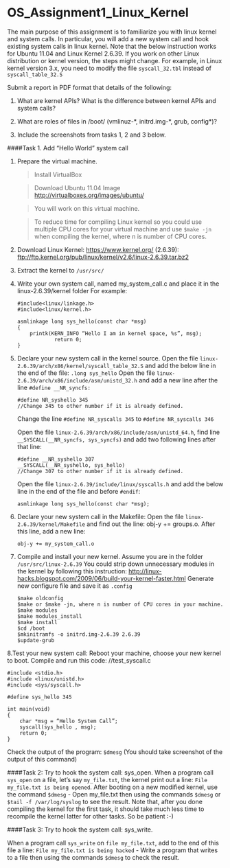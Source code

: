 
OS_Assignment1_Linux_Kernel
=============================
	
The main purpose of this assignment is to familiarize you with linux kernel and system calls. In particular, you will add a new system call and hook existing system calls in linux kernel. Note that the below instruction works for Ubuntu 11.04 and Linux Kernel 2.6.39. If you work on other Linux distribution or kernel version, the steps might change. For example, in Linux kernel version 3.x, you need to modify the file ```syscall_32.tbl``` instead of ```syscall_table_32.S```

Submit a report in PDF format that details of the following:

1.  What are kernel APIs? What is the difference between kernel APIs and system calls?

2.  What are roles of files in /boot/ (vmlinuz-\*, initrd.img-\*, grub, config\*)?

3.  Include the screenshots from tasks 1, 2 and 3 below.

####Task 1. Add “Hello World” system call
1. Prepare the virtual machine.

	>Install VirtualBox 
	
	>Download Ubuntu 11.04 Image
	http://virtualboxes.org/images/ubuntu/
	
	>You will work on this virtual machine.
	
	>To reduce time for compiling Linux kernel so you could use multiple CPU cores for your virtual machine and use ```$make -jn``` when compiling the kernel, where n is number of CPU cores.

2. Download Linux Kernel: https://www.kernel.org/ (2.6.39):
	ftp://ftp.kernel.org/pub/linux/kernel/v2.6/linux-2.6.39.tar.bz2  	

3. Extract the kernel to ```/usr/src/```

4. Write your own system call, named my_system_call.c and place it in the linux-2.6.39/kernel folder
		For example:
	```
	#include<linux/linkage.h>     
	#include<linux/kernel.h>
	
	asmlinkage long sys_hello(const char *msg)
	{
		printk(KERN_INFO “Hello I am in kernel space, %s”, msg);	
	    		return 0;
	}
	```

5. Declare your new system call in the kernel source.
	Open the file ```linux-2.6.39/arch/x86/kernel/syscall_table_32.S``` and add the below line in the end of the file:
	```.long sys_hello```
	Open the file ```linux-2.6.39/arch/x86/include/asm/unistd_32.h``` and add a new line after the line 
	```#define __NR_syncfs:```
	
	```
	#define NR_syshello 345
	//Change 345 to other number if it is already defined.
	```
	Change the line ```#define NR_syscalls 345``` to ```#define NR_syscalls 346```
	
	
	Open the file ```linux-2.6.39/arch/x86/include/asm/unistd_64.h```, find line ```__SYSCALL(__NR_syncfs, sys_syncfs)``` and add two following lines after that line:
	```
	#define __NR_syshello 307
	__SYSCALL(__NR_syshello, sys_hello)
	//Change 307 to other number if it is already defined.
	```
	Open the file ```linux-2.6.39/include/linux/syscalls.h``` and add the below line in the end of the file and before ```#endif```:
	```
	asmlinkage long sys_hello(const char *msg);
	```
6. Declare your new system call in the Makefile:
	Open the file ```linux-2.6.39/kernel/Makefile``` and find out the line: obj-y += groups.o. After this line, add a new line: 
	```
	obj-y += my_system_call.o
	```
7.  Compile and install your new kernel. Assume you are in the folder ```/usr/src/linux-2.6.39```
You could strip down unnecessary modules in the kernel by following this instruction: http://linux-hacks.blogspot.com/2009/06/build-your-kernel-faster.html
	Generate new configure file and save it as ```.config```
		
		
		$make oldconfig 
		$make or $make -jn, where n is number of CPU cores in your machine.
		$make modules
		$make modules_install
		$make install
		$cd /boot
		$mkinitramfs -o initrd.img-2.6.39 2.6.39
		$update-grub
		
		
8.Test your new system call:
	Reboot your machine, choose your new kernel to boot.
	Compile and run this code:
	//test_syscall.c
	
	#include <stdio.h>
	#include <linux/unistd.h>
	#include <sys/syscall.h>
	 
	#define sys_hello 345
	  
	int main(void)
	{
	    char *msg = “Hello System Call”;
	    syscall(sys_hello , msg);
	    return 0;
	}
	

Check the output of the program: ```$dmesg``` (You should take screenshot of the output of this command)


####Task 2: Try to hook the system call: sys_open. 
When a program call ```sys_open```  on a file, let’s say ```my_file.txt```, the kernel print out a line: ```File my_file.txt is being opened```. After booting on a new modified kernel, use the command ```$dmesg```
	- Open my_file.txt then using the commands ```$dmesg``` or ```$tail -f /var/log/syslog``` to see the result.
Note that, after you done compiling the kernel for the first task, it should take much less time to recompile the kernel latter for other tasks. So be patient :-) 

####Task 3: Try to hook the system call: sys_write. 

When a program call ```sys_write``` on ```file my_file.txt```, add to the end of this file a line: ```File my_file.txt is being hacked```
	- Write a program that writes to a file then using the commands ```$dmesg``` to check the result.
